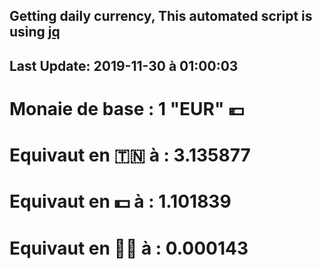 ## Getting daily currency, This automated script is using [jq](https://stedolan.github.io/jq/)
## Last Update:  2019-11-30 à 01:00:03
 # Monaie de base : 1 "EUR" 💶 
 # Equivaut en 🇹🇳 à :  3.135877 
 # Equivaut en 💵 à : 1.101839
 # Equivaut en 🐱‍💻 à :  0.000143
